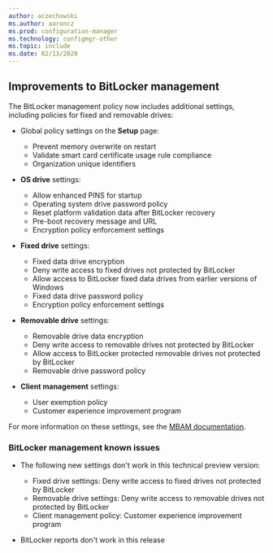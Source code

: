 ```yaml
---
author: aczechowski
ms.author: aaroncz
ms.prod: configuration-manager
ms.technology: configmgr-other
ms.topic: include
ms.date: 02/13/2020
---
```


## <a name="bkmk_bitlocker"></a> Improvements to BitLocker management

<!--5925683-->

The BitLocker management policy now includes additional settings, including policies for fixed and removable drives:

- Global policy settings on the **Setup** page:

  - Prevent memory overwrite on restart
  - Validate smart card certificate usage rule compliance
  - Organization unique identifiers

- **OS drive** settings:

  - Allow enhanced PINS for startup
  - Operating system drive password policy
  - Reset platform validation data after BitLocker recovery
  - Pre-boot recovery message and URL
  - Encryption policy enforcement settings

- **Fixed drive** settings:

  - Fixed data drive encryption
  - Deny write access to fixed drives not protected by BitLocker
  - Allow access to BitLocker fixed data drives from earlier versions of Windows
  - Fixed data drive password policy
  - Encryption policy enforcement settings

- **Removable drive** settings:

  - Removable drive data encryption
  - Deny write access to removable drives not protected by BitLocker
  - Allow access to BitLocker protected removable drives not protected by BitLocker
  - Removable drive password policy

- **Client management** settings:

  - User exemption policy
  - Customer experience improvement program

For more information on these settings, see the [MBAM documentation](https://docs.microsoft.com/microsoft-desktop-optimization-pack/mbam-v25/planning-for-mbam-25-group-policy-requirements).

### BitLocker management known issues

- The following new settings don't work in this technical preview version:

  - Fixed drive settings: Deny write access to fixed drives not protected by BitLocker
  - Removable drive settings: Deny write access to removable drives not protected by BitLocker
  - Client management policy: Customer experience improvement program

- BitLocker reports don't work in this release
